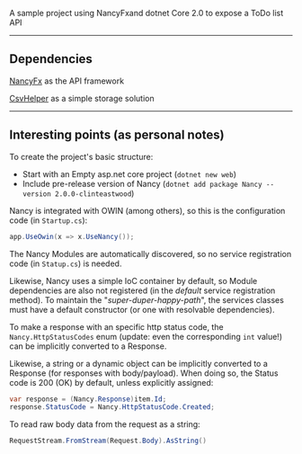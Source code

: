A sample project using NancyFxand dotnet Core 2.0 to expose a ToDo list API 

---

## Dependencies

[NancyFx](https://github.com/NancyFx/Nancy) as the API framework
  
[CsvHelper](https://github.com/JoshClose/CsvHelper) as a simple storage solution

---

## Interesting points (as personal notes)

To create the project's basic structure:

* Start with an Empty asp.net core project (`dotnet new web`)
* Include pre-release version of Nancy (`dotnet add package Nancy --version 2.0.0-clinteastwood`)
  
  
Nancy is integrated with OWIN (among others), so this is the configuration code (in `Startup.cs`):

```cs
app.UseOwin(x => x.UseNancy());
``` 
  
  
The Nancy Modules are automatically discovered, so no service registration code (in `Statup.cs`) is needed.

Likewise, Nancy uses a simple IoC container by default, so Module dependencies are also not registered (in the _default_ service registration method). To maintain the "_super-duper-happy-path_", the services classes must have a default constructor (or one with resolvable dependencies).
  

To make a response with an specific http status code, the `Nancy.HttpStatusCodes` enum (update: even the corresponding `int` value!) can be implicitly converted to a Response.

Likewise, a string or a dynamic object can be implicitly converted to a Response (for responses with body/payload). When doing so, the Status code is 200 (OK) by default, unless explicitly assigned:

```cs
var response = (Nancy.Response)item.Id;
response.StatusCode = Nancy.HttpStatusCode.Created;
```
  

To read raw body data from the request as a string:

```cs 
RequestStream.FromStream(Request.Body).AsString()
```
